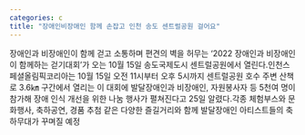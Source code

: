```yaml
---
categories: c
title: "장애인비장애인 함께 손잡고 인천 송도 센트럴공원 걸어요"
---
```

장애인과 비장애인이 함께 걷고 소통하며 편견의 벽을 허무는 ‘2022 장애인과 비장애인이 함께하는 걷기대회’가 오는 10월 15일 송도국제도시 센트럴공원에서 열린다.인천스페셜올림픽코리아는 10월 15일 오전 11시부터 오후 5시까지 센트럴공원 호수 주변 산책로 3.6㎞ 구간에서 열리는 이 대회에 발달장애인과 비장애인, 자원봉사자 등 5천여 명이 참가해 장애 인식 개선을 위한 나눔 행사가 펼쳐진다고 25일 알렸다.각종 체험부스와 문화행사, 축하공연, 경품 추첨 같은 다양한 즐길거리와 함께 발달장애인 아티스트들의 축하무대가 꾸며질 예정